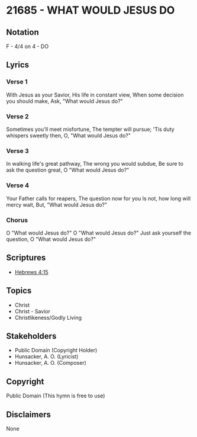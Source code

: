 # 21685 - WHAT WOULD JESUS DO

## Notation

F - 4/4 on 4 - DO

## Lyrics

### Verse 1

With Jesus as your Savior, His life in constant view, When some decision you should make, Ask, "What would Jesus do?"












### Verse 2

Sometimes you'll meet misfortune, The tempter will pursue; 'Tis duty whispers sweetly then, O, "What would Jesus do?"

### Verse 3

In walking life's great pathway, The wrong you would subdue, Be sure to ask the question great, O "What would Jesus do?"


### Verse 4

Your Father calls for reapers, The question now for you Is not, how long will mercy wait, But, "What would Jesus do?"

### Chorus

O "What would Jesus do?" O "What would Jesus do?" Just ask yourself the question, O "What would Jesus do?"


## Scriptures

- [Hebrews 4:15](https://www.biblegateway.com/passage/?search=Hebrews%204%3A15)

## Topics

- Christ
- Christ - Savior
- Christlikeness/Godly Living

## Stakeholders

- Public Domain (Copyright Holder)
- Hunsacker, A. O.  (Lyricist)
- Hunsacker, A. O.  (Composer)

## Copyright

Public Domain
(This hymn is free to use)

## Disclaimers

None

